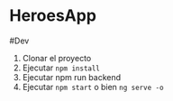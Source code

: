 # HeroesApp
#Dev

1. Clonar el proyecto
2. Ejecutar ```npm install```
3. Ejecutar npm run backend
4. Ejecutar ```npm start``` o bien ```ng serve -o```